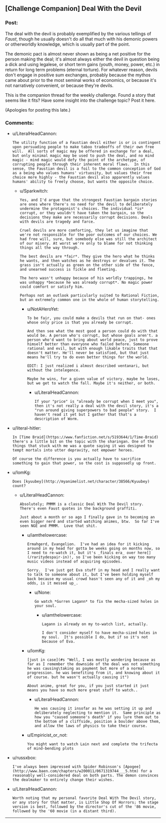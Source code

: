 ## [Challenge Companion] Deal With the Devil

### Post:

The deal with the devil is probably exemplified by the various tellings of *Faust*, though he usually doesn't do all that much with his demonic powers or otherworldly knowledge, which is usually part of the point.

The demonic pact is almost never shown as being a net positive for the person making the deal; it's almost always either the devil in question being a dick and using legalese, or short term gains (youth, money, power, etc.) in return for long term problems (eternal torture). For whatever reason, devils don't engage in positive sum exchanges, probably because the mythos came about prior to the most seminal works of economics, or because it's not narratively convenient, or because they're devils.

This is the companion thread for the weekly challenge. Found a story that seems like it fits? Have some insight into the challenge topic? Post it here.

(Apologies for posting this late.)

### Comments:

- u/LiteralHeadCannon:
  ```
  The utility function of a Faustian devil either is or is contingent upon persuading people to make taboo tradeoffs of their own free will.  All sorts of magic may be offered in exchange for a deal, but only minimal magic may be used to push the deal, and no mind magic - mind magic would defy the point of the archetype, of corrupting people through their inherent moral flaws.  In this sense, the Faustian devil is a foil to the common conception of God as a being who values humans' virtuosity, but values their free choice more highly - the Faustian devil also apparently values humans' ability to freely choose, but wants the opposite choice.
  ```

  - u/Sparkwitch:
    ```
    Yes, and I'd argue that the strongest Faustian bargain stories are ones where there's no need for the devil to deliberately undermine the protagonist's choices. The individual *is* corrupt, or they wouldn't have taken the bargain, so the decisions they make are necessarily corrupt decisions. Deals with devils are tragedy and farce.

    Cruel devils are more comforting, they let us imagine that we're not responsible for the poor outcomes of our choices. We had free will, sure, but somebody else was still the architect of our misery. At worst we're only to blame for not thinking things all the way through.

    The best devils are *fair*. They give the hero what he thinks he wants, and then watches as he destroys or devalues it. The grass isn't actually as green on the other side of the fence, and unearned success is fickle and fleeting.

    The hero wasn't unhappy because of his worldly trappings, he was unhappy *because he was already corrupt*. No magic power could comfort or satisfy him.

    Perhaps not an outlook particularly suited to Rational Fiction, but an extremely common one in the whole of human storytelling.
    ```

    - u/NotAHeroYet:
      ```
      To be fair, you could make a devils that run on that- ones whose only price is that you already be corrupt. 

      And then see what the most good a person could do with that would be. A person who's corrupt, but whose goals aren't. a person who'd want to bring about world peace, just to prove himself better than everyone who failed before. Someone rational and evil, but with enough likable traits that that doesn't matter. He'll never be satisfied, but that just means he'll try to do even better things for the world.

      EDIT: I just realized i almost described ventanari, but without the intelegence.

      Maybe he wins, for a given value of victory. maybe he loses, but we get to watch the fall. Maybe it's neither, or both.
      ```

      - u/LiteralHeadCannon:
        ```
        If your "price" is "already be corrupt when I meet you", then it's not really a deal with the devil story, it's a "run around giving superpowers to bad people" story.  I haven't read it yet but I gather that that's a description of Worm.
        ```

- u/literal-hitler:
  ```
  In [Time Braid](https://www.fanfiction.net/s/5193644/1/Time-Braid) there's a little bit on the topic with the sharingan. One of the things that stuck with me was a quote saying it was designed to tempt mortals into utter depravity, not empower heroes.

  Of course the difference is you actually have to sacrifice something to gain that power, so the cost is supposedly up front.
  ```

- u/IomKg:
  ```
  Does [kyuubey](http://myanimelist.net/character/38566/Kyuubey) count?
  ```

  - u/LiteralHeadCannon:
    ```
    Absolutely; PMMM is a classic Deal With The Devil story.  There's even Faust quotes in the background graffiti.

    Just about a month or so ago I finally gave in to becoming an even bigger nerd and started watching animes, btw.  So far I've seen NGE and PMMM.  Love that shit.
    ```

    - u/iamthelowercase:
      ```
      Ermahgerd, Evangelion.  I've had an idea for it kicking around in my head for gotta be weeks going on months now, so I need to re-watch it, but it's _finals era_ over here[](/raritydespair-in)!, so I've been kicking on way too many music videos instead of acquiring episodes.

      Sorry.  I've just got Eva stuff in my head and I really want to talk to someone about it, but I've been holding myself back because my usual crowd hasn't seen any of it and _oh my odds, is it messed up_.
      ```

      - u/None:
        ```
        Go watch *Gurren Lagann* to fix the mecha-sized holes in your soul.
        ```

        - u/iamthelowercase:
          ```
          Lagann is already on my to-watch list, actually.

          I don't consider myself to have mecha-sized holes in my soul.  It's possible I do, but if so it's not because of Eva.
          ```

    - u/IomKg:
      ```
      [just in case](#s "Well, I was mostly wondering because as far as I remember the downside of the deal was not something he was causing\taking as payment but more of a normal progression. he was benefiting from it, and knowing about it of course. but he wasn't actually causing it")

      About anime, great for you, if you just started it just means you have so much more great stuff to watch..
      ```

      - u/LiteralHeadCannon:
        ```
        He was causing it insofar as he was setting it up and deliberately neglecting to mention it.  Same principle as how you "caused someone's death" if you lure them out to the bottom of a cliffside, position a boulder above them, and allow the laws of physics to take their course.
        ```

    - u/Empiricist_or_not:
      ```
      You might want to watch Lain next and complete the trifecta of mind-bending plots
      ```

- u/russxbox:
  ```
  I've always been impressed with Spider Robinson's [Apogee](http://www.baen.com/chapters/w200011/0671319744___5.htm) for a reasonably well-considered deal on both parts. The demon convinces the dealmaker to entirely change their wishes.
  ```

- u/LiteralHeadCannon:
  ```
  Worth noting that my personal favorite Deal With The Devil story, or any story for that matter, is Little Shop Of Horrors; the stage version is best, followed by the director's cut of the '86 movie, followed by the '60 movie (in a distant third).
  ```

---

